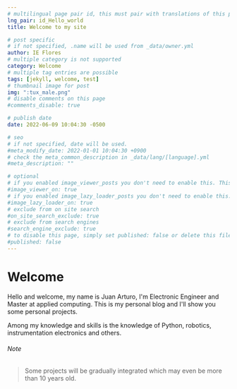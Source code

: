 ```yaml
---
# multilingual page pair id, this must pair with translations of this page. (This name must be unique)
lng_pair: id_Hello_world
title: Welcome to my site

# post specific
# if not specified, .name will be used from _data/owner.yml
author: IE Flores
# multiple category is not supported
category: Welcome
# multiple tag entries are possible
tags: [jekyll, welcome, test]
# thumbnail image for post
img: ":tux_male.png"
# disable comments on this page
#comments_disable: true

# publish date
date: 2022-06-09 10:04:30 -0500

# seo
# if not specified, date will be used.
#meta_modify_date: 2022-01-01 10:04:30 +0900
# check the meta_common_description in _data/lang/[language].yml
#meta_description: ""

# optional
# if you enabled image_viewer_posts you don't need to enable this. This is only if image_viewer_posts = false
#image_viewer_on: true
# if you enabled image_lazy_loader_posts you don't need to enable this. This is only if image_lazy_loader_posts = false
#image_lazy_loader_on: true
# exclude from on site search
#on_site_search_exclude: true
# exclude from search engines
#search_engine_exclude: true
# to disable this page, simply set published: false or delete this file
#published: false
---
```

<!-- outline-start -->

# Welcome

Hello and welcome, my name is Juan Arturo, I&apos;m Electronic Engineer and Master at applied computing. This is my personal blog and I&apos;ll show you some personal projects.

Among my knowledge and skills is the knowledge of Python, robotics, instrumentation electronics and others.

###### Note
> Some projects will be gradually integrated which may even be more than 10 years old.
